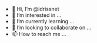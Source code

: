 - 👋 Hi, I’m @idrissnet
- 👀 I’m interested in ...
- 🌱 I’m currently learning ...
- 💞️ I’m looking to collaborate on ...
- 📫 How to reach me ...

<!---
idrissnet/idrissnet is a ✨ special ✨ repository because its `README.md` (this file) appears on your GitHub profile.
You can click the Preview link to take a look at your changes.
--->
